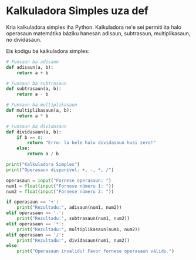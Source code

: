 # Kalkuladora Simples uza def

Kria kalkuladora simples iha Python. Kalkuladora ne'e sei permiti ita halo operasaun matemátika báziku hanesan adisaun, subtrasaun, multiplikasaun, no dividasaun.

Eis kodigu ba kalkuladora simples:

```python
# Funsaun ba adisaun
def adisaun(a, b):
    return a + b

# Funsaun ba subtrasaun
def subtrasaun(a, b):
    return a - b

# Funsaun ba multiplikasaun
def multiplikasaun(a, b):
    return a * b

# Funsaun ba dividasaun
def dividasaun(a, b):
    if b == 0:
        return "Erro: la bele halo dividasaun husi zero!"
    else:
        return a / b

print("Kalkuladora Simples")
print("Operasaun disponível: +, -, *, /")

operasaun = input("Fornese operasaun: ")
num1 = float(input("Fornese númeru 1: "))
num2 = float(input("Fornese númeru 2: "))

if operasaun == '+':
    print("Rezultadu:", adisaun(num1, num2))
elif operasaun == '-':
    print("Rezultadu:", subtrasaun(num1, num2))
elif operasaun == '*':
    print("Rezultadu:", multiplikasaun(num1, num2))
elif operasaun == '/':
    print("Rezultadu:", dividasaun(num1, num2))
else:
    print("Operasaun invalidu! Favor fornese operasaun válidu.")
```

